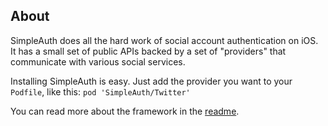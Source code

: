 ## About

SimpleAuth does all the hard work of social account authentication on iOS. It has a small set of public APIs backed by a set of "providers" that communicate with various social services.

Installing SimpleAuth is easy. Just add the provider you want to your `Podfile`, like this: `pod 'SimpleAuth/Twitter'`

You can read more about the framework in the [readme](https://github.com/calebd/SimpleAuth/blob/master/Readme.markdown).